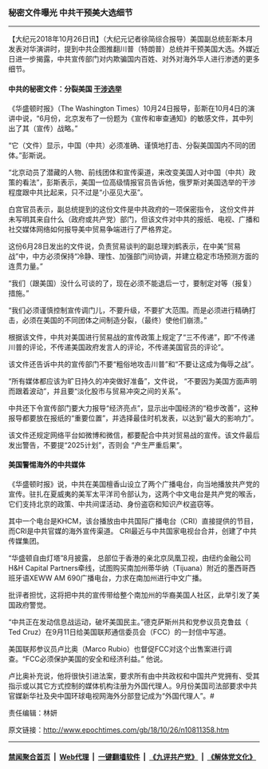 ### 秘密文件曝光 中共干预美大选细节
------------------------

<p>
 【大纪元2018年10月26日讯】（大纪元记者徐简综合报导）美国副总统彭斯本月发表对华演讲时，提到中共企图推翻川普（特朗普）总统并干预美国大选。外媒近日进一步揭露，中共宣传部门对内欺骗国内百姓、对外对海外华人进行渗透的更多细节。
</p>
<h4>
 中共的秘密文件：分裂美国
 <a href="http://www.epochtimes.com/gb/tag/%E5%B9%B2%E6%B6%89%E9%80%89%E4%B8%BE.html">
  干涉选举
 </a>
</h4>
<p>
 《华盛顿时报》（The Washington Times）10月24日报导，彭斯在10月4日的演讲中说，“6月份，北京发布了一份题为《宣传和审查通知》的敏感文件，其中列出了其（宣传）战略。”
</p>
<p>
 “它（文件）显示，中国（中共）必须准确、谨慎地打击、分裂美国国内不同的团体。”彭斯说。
</p>
<p>
 “北京动员了潜藏的人物、前线团体和宣传渠道，来改变美国人对中国（中共）政策的看法”，彭斯表示，美国一位高级情报官员告诉他，俄罗斯对美国选举的干涉程度跟中共比起来，只不过是“小巫见大巫”。
</p>
<p>
 白宫官员表示，副总统提到的这份文件是中共政府的一项保密指令， 这份文件并未写明其来自什么（政府或共产党）部门，但该文件对中共的报纸、电视、广播和社交媒体网络如何报导美中贸易争端进行了严格界定。
</p>
<p>
 这份6月28日发出的文件说，负责贸易谈判的副总理刘鹤表示，在中美“贸易战”中，中方必须保持“冷静、理性、加强部门间协调，并建立稳定市场预测方面的连贯力量。”
</p>
<p>
 “我们（跟美国）没什么可谈的了，现在必须不能退后一寸，要制定对等（报复）措施。”
</p>
<p>
 “我们必须谨慎控制宣传调门儿，不要升级，不要扩大范围。而是必须进行精确打击，必须在美国的不同团体之间制造分裂，（最终）使他们崩溃。”
</p>
<p>
 根据该文件，中共对美国进行贸易战的宣传政策上规定了“三不传递”，即“不传递川普的评论，不传递美国政府发言人的评论，不传递美国官员的评论”。
</p>
<p>
 该文件还告诉中共的宣传部门不要“粗俗地攻击川普”和“不要让这成为侮辱之战”。
</p>
<p>
 “所有媒体都应该为旷日持久的冲突做好准备”，文件说， “不要因为美国方面声明而跟着波动”，并且要“淡化股市与贸易冲突之间的关系”。
</p>
<p>
 中共还下令宣传部门要大力报导“经济亮点”，显示出中国经济的“稳步改善”，这种报导都要放在报纸的“重要位置”，并选择最佳时机发表，以达到“最大的影响力”。
</p>
<p>
 该文件还规定网络平台如微博和微信，都要配合中共对贸易战的宣传。该文件最后发出警告，不要提“2025计划”，否则会 “产生严重后果”。
</p>
<h4>
 美国警惕海外的中共媒体
</h4>
<p>
 《华盛顿时报》说，中共在美国檀香山设立了两个广播电台，向当地播放共产党的宣传。驻扎在夏威夷的美军太平洋司令部认为，这两个中文电台是共产党的喉舌，它们支持北京的政策、中共间谍活动、身份盗窃和知识产权盗窃等。
</p>
<p>
 其中一个电台是KHCM，该台播放由中共国际广播电台（CRI）直接提供的节目，而CRI是中共官媒的海外宣传渠道。 CRI最近与中共国家电视台合并，创建了中共传媒集团。
</p>
<p>
 “华盛顿自由灯塔”8月披露， 总部位于香港的亲北京凤凰卫视，由纽约金融公司H&amp;H Capital Partners牵线，试图购买南加州蒂华纳（Tijuana）附近的墨西哥西班牙语XEWW AM 690广播电台，力求在南加州进行中文广播。
</p>
<p>
 批评者担忧，这将把中共的宣传带给整个南加州的华裔美国人社区，此举引发了美国政府警觉。
</p>
<p>
 “中共正在发动信息战运动，破坏美国民主。”德克萨斯州共和党参议员克鲁兹（ Ted Cruz）在9月11日给美国联邦通信委员会（FCC）的一封信中写道。
</p>
<p>
 美国联邦参议员卢比奥（Marco Rubio）也督促FCC对这个出售案进行调查。“FCC必须保护美国的安全和经济利益。” 他说。
</p>
<p>
 卢比奥补充说，他将很快引进法案，要求所有由中共政权和中国共产党拥有、受其指示或以其它方式控制的媒体机构注册为外国代理人。9月份美国司法部要求中共官媒新华社及央中国环球电视网海外分部登记成为“外国代理人”。#
</p>
<p>
 责任编辑：林妍
</p>

原文链接：http://www.epochtimes.com/gb/18/10/26/n10811358.htm


------------------------
#### [禁闻聚合首页](https://github.com/gfw-breaker/banned-news/blob/master/README.md) &nbsp;|&nbsp; [Web代理](https://github.com/gfw-breaker/open-proxy/blob/master/README.md) &nbsp;|&nbsp; [一键翻墙软件](https://github.com/gfw-breaker/nogfw/blob/master/README.md) &nbsp;|&nbsp; [《九评共产党》](https://github.com/gfw-breaker/9ping.md/blob/master/README.md#九评之一评共产党是什么) &nbsp;|&nbsp; [《解体党文化》](https://github.com/gfw-breaker/jtdwh.md/blob/master/README.md#绪论)